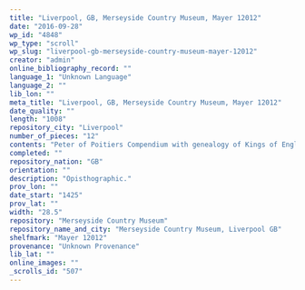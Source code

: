 ```yaml
---
title: "Liverpool, GB, Merseyside Country Museum, Mayer 12012"
date: "2016-09-28"
wp_id: "4848"
wp_type: "scroll"
wp_slug: "liverpool-gb-merseyside-country-museum-mayer-12012"
creator: "admin"
online_bibliography_record: ""
language_1: "Unknown Language"
language_2: ""
lib_lon: ""
meta_title: "Liverpool, GB, Merseyside Country Museum, Mayer 12012"
date_quality: ""
length: "1008"
repository_city: "Liverpool"
number_of_pieces: "12"
contents: "Peter of Poitiers Compendium with genealogy of Kings of England on verso."
completed: ""
repository_nation: "GB"
orientation: ""
description: "Opisthographic."
prov_lon: ""
date_start: "1425"
prov_lat: ""
width: "28.5"
repository: "Merseyside Country Museum"
repository_name_and_city: "Merseyside Country Museum, Liverpool GB"
shelfmark: "Mayer 12012"
provenance: "Unknown Provenance"
lib_lat: ""
online_images: ""
_scrolls_id: "507"
---
```



